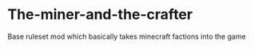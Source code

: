 # The-miner-and-the-crafter
Base ruleset mod which basically takes minecraft factions into the game
